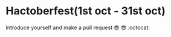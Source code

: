 # Hactoberfest(1st oct - 31st oct)

Introduce yourself and make a pull request  :sunglasses: :sunglasses: :octocat:

